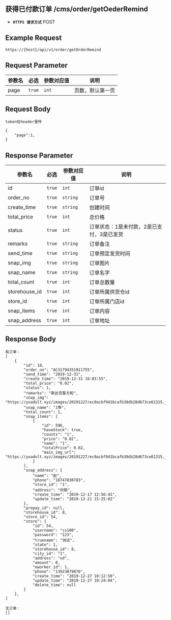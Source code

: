 ## 获得已付款订单 /cms/order/getOederRemind
- **`HTTPS 请求方式`** POST

## Example Request
```
https://{host}/api/v1/order/getOrderRemind
```

## Request Parameter

| 参数名        | 必选   | 参数对应值  | 说明                            |    
| ------------ | ------ | ---------- | --------------------------------|
| page         | `true` | `int`      | 页数，默认第一页                 |


## Request Body

```
token在header里传

{
    "page":1,
}

```



## Response Parameter

| 参数名              | 必选   | 参数对应值 | 说明                                     |
| ------------------- | ------ | ---------- | ---------------------------------      |
| id                  | `true` | `int`      | 订单id                            		 |
| order_no            | `true` | `string`   | 订单号                            		 |
| create_time         | `true` | `string`   | 创建时间                          		 |
| total_price         | `true` | `int`      | 总价格                            		 |
| status              | `true` | `int`      | 订单状态：1是未付款，2是已支付，3是已发货  |
| remarks             | `true` | `string`   | 订单备注                                |
| send_time           | `true` | `string`   | 订单预定发货时间                         |
| snap_img            | `true` | `string`   | 订单图片                           	 |
| snap_name           | `true` | `string`   | 订单名字                           	 |
| total_count         | `true` | `int`      | 订单总数量                         	 |
| storehouse_id       | `true` | `int`      | 订单所属供货仓id                   	 	 |
| store_id            | `true` | `int`      | 订单所属门店id                     		 |
| snap_items          | `true` | `int`      | 订单内容                                |
| snap_address        | `true` | `int`      | 订单地址                                |


## Response Body

```
有订单：
[
    {
        "id": 10,
        "order_no": "AC31794351911755",
        "send_time": "2019-12-31",
        "create_time": "2019-12-31 16:03:55",
        "total_price": "0.02",
        "status": 1,
        "remarks": "斯达克警方和",
        "snap_img": "https://yxadult.xyz/images/20191227/ec0acbf941bcafb38db28d673ce61315.jpg",
        "snap_name": "1等",
        "total_count": 1,
        "snap_items": [
            {
                "id": 596,
                "haveStock": true,
                "counts": "1",
                "price": "0.02",
                "name": "1",
                "totalPrice": 0.02,
                "main_img_url": "https://yxadult.xyz/images/20191227/ec0acbf941bcafb38db28d673ce61315.jpg"
            }
        ],
        "snap_address": {
            "name": "赵",
            "phone": "18747830783",
            "store_id": "1",
            "address": "你那",
            "create_time": "2019-12-17 12:56:41",
            "update_time": "2019-12-21 15:25:02"
        },
        "prepay_id": null,
        "storehouse_id": 8,
        "store_id": 54,
        "store": {
            "id": 54,
            "username": "cs100",
            "password": "123",
            "truename": "测试",
            "state": 1,
            "storehouse_id": 8,
            "city_id": "1",
            "address": "sd",
            "amount": 0,
            "eworker_id": 1,
            "phone": "13923879876",
            "create_time": "2019-12-27 10:12:58",
            "update_time": "2019-12-27 10:24:04",
            "delete_time": null
        }
    },
]

无订单：
[]

```

